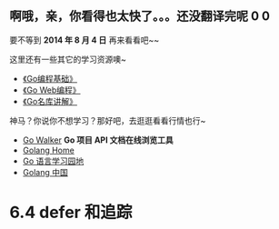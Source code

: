 ## 啊哦，亲，你看得也太快了。。。还没翻译完呢 0 0

要不等到 **2014 年 8 月 4 日** 再来看看吧~~

这里还有一些其它的学习资源噢~

 - [《Go编程基础》](https://github.com/Unknwon/go-fundamental-programming)
 - [《Go Web编程》](https://github.com/astaxie/build-web-application-with-golang)
 - [《Go名库讲解》](https://github.com/Unknwon/go-rock-libraries-showcases)

神马？你说你不想学习？那好吧，去逛逛看看行情也行~

- [Go Walker](https://gowalker.org) **Go 项目 API 文档在线浏览工具**
- [Golang Home](http://golanghome.com)
- [Go 语言学习园地](http://studygolang.com/)
- [Golang 中国](http://golangtc.com)

# 6.4 defer 和追踪